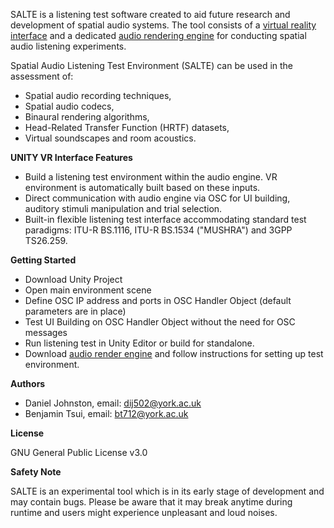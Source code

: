 SALTE is a listening test software created to aid future research and development of spatial audio systems. The tool consists of a [virtual reality interface](https://github.com/AudioLabYork/SALTE-VR-interface)  and a dedicated [audio rendering engine](https://github.com/AudioLabYork/SALTE-audio-renderer) for conducting spatial audio listening experiments.

Spatial Audio Listening Test Environment (SALTE) can be used in the assessment of:

- Spatial audio recording techniques,
- Spatial audio codecs,
- Binaural rendering algorithms,
- Head-Related Transfer Function (HRTF) datasets,
- Virtual soundscapes and room acoustics.

**UNITY VR Interface Features**

- Build a listening test environment within the audio engine. VR environment is automatically built based on these inputs.
- Direct communication with audio engine via OSC for UI building, auditory stimuli manipulation and trial selection.
- Built-in flexible listening test interface accommodating standard test paradigms: ITU-R BS.1116, ITU-R BS.1534 (&quot;MUSHRA&quot;) and 3GPP TS26.259.

**Getting Started**

- Download Unity Project
- Open main environment scene
- Define OSC IP address and ports in OSC Handler Object (default parameters are in place)
- Test UI Building on OSC Handler Object without the need for OSC messages
- Run listening test in Unity Editor or build for standalone.
- Download [audio render engine](https://github.com/AudioLabYork/SALTE-audio-renderer) and follow instructions for setting up test environment.

**Authors**

- Daniel Johnston, email: [dij502@york.ac.uk](mailto:dij502@york.ac.uk)
- Benjamin Tsui, email: bt712@york.ac.uk

**License**

GNU General Public License v3.0

**Safety Note**

SALTE is an experimental tool which is in its early stage of development and may contain bugs. Please be aware that it may break anytime during runtime and users might experience unpleasant and loud noises.
